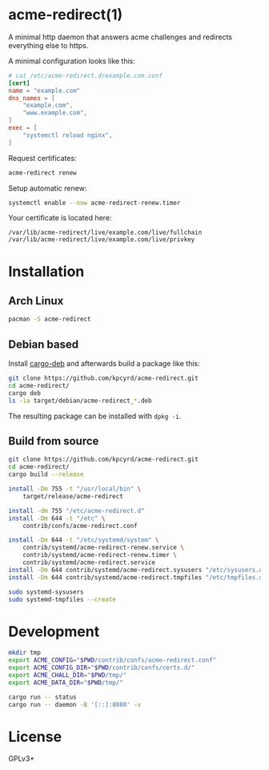 # acme-redirect(1)

A minimal http daemon that answers acme challenges and redirects everything
else to https.

A minimal configuration looks like this:
```toml
# cat /etc/acme-redirect.d/example.com.conf
[cert]
name = "example.com"
dns_names = [
    "example.com",
    "www.example.com",
]
exec = [
    "systemctl reload nginx",
]
```

Request certificates:
```bash
acme-redirect renew
```

Setup automatic renew:
```bash
systemctl enable --now acme-redirect-renew.timer
```

Your certificate is located here:
```
/var/lib/acme-redirect/live/example.com/live/fullchain
/var/lib/acme-redirect/live/example.com/live/privkey
```

# Installation

## Arch Linux

```bash
pacman -S acme-redirect
```

## Debian based

Install [cargo-deb](https://github.com/mmstick/cargo-deb) and afterwards build
a package like this:

```bash
git clone https://github.com/kpcyrd/acme-redirect.git
cd acme-redirect/
cargo deb
ls -la target/debian/acme-redirect_*.deb
```

The resulting package can be installed with `dpkg -i`.

## Build from source

```bash
git clone https://github.com/kpcyrd/acme-redirect.git
cd acme-redirect/
cargo build --release

install -Dm 755 -t "/usr/local/bin" \
    target/release/acme-redirect

install -dm 755 "/etc/acme-redirect.d"
install -Dm 644 -t "/etc" \
    contrib/confs/acme-redirect.conf

install -Dm 644 -t "/etc/systemd/system" \
    contrib/systemd/acme-redirect-renew.service \
    contrib/systemd/acme-redirect-renew.timer \
    contrib/systemd/acme-redirect.service
install -Dm 644 contrib/systemd/acme-redirect.sysusers "/etc/sysusers.d/acme-redirect.conf"
install -Dm 644 contrib/systemd/acme-redirect.tmpfiles "/etc/tmpfiles.d/acme-redirect.conf"

sudo systemd-sysusers
sudo systemd-tmpfiles --create
```

# Development

```bash
mkdir tmp
export ACME_CONFIG="$PWD/contrib/confs/acme-redirect.conf"
export ACME_CONFIG_DIR="$PWD/contrib/confs/certs.d/"
export ACME_CHALL_DIR="$PWD/tmp/"
export ACME_DATA_DIR="$PWD/tmp/"

cargo run -- status
cargo run -- daemon -B '[::]:8080' -v
```

# License

GPLv3+
